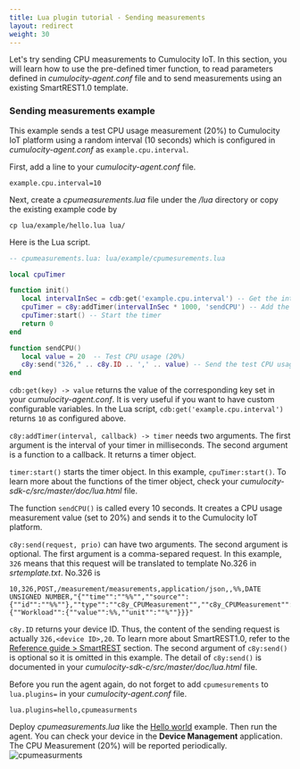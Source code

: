 ```yaml
---
title: Lua plugin tutorial - Sending measurements
layout: redirect
weight: 30
---
```


Let's try sending CPU measurements to Cumulocity IoT. In this section, you will learn how to use the pre-defined timer function, to read parameters defined in _cumulocity-agent.conf_ file and to send measurements using an existing SmartREST1.0 template.

### Sending measurements example

This example sends a test CPU usage measurement (20%) to Cumulocity IoT platform using a random interval (10 seconds) which is configured in _cumulocity-agent.conf_ as `example.cpu.interval`.

First, add a line to your _cumulocity-agent.conf_ file.

```shell
example.cpu.interval=10
```

Next, create a _cpumeasurements.lua_ file under the _/lua_ directory or copy the existing example code by

```shell
cp lua/example/hello.lua lua/
```

Here is the Lua script.

```lua
-- cpumeasurements.lua: lua/example/cpumesurements.lua

local cpuTimer

function init()
   local intervalInSec = cdb:get('example.cpu.interval') -- Get the interval from the cumulocity-agent.conf file
   cpuTimer = c8y:addTimer(intervalInSec * 1000, 'sendCPU') -- Add the timer to the agent scheduler
   cpuTimer:start() -- Start the timer
   return 0
end

function sendCPU()
   local value = 20  -- Test CPU usage (20%)
   c8y:send("326," .. c8y.ID .. ',' .. value) -- Send the test CPU usage percentage to the Cumulocity IoT as measurments
end
```

`cdb:get(key) -> value` returns the value of the corresponding key set in your _cumulocity-agent.conf_. It is very useful if you want to have custom configurable variables. In the Lua script, `cdb:get('example.cpu.interval')` returns `10` as configured above.

`c8y:addTimer(interval, callback) -> timer` needs two arguments. The first argument is the interval of your timer in milliseconds. The second argument is a function to a callback. It returns a timer object.

`timer:start()` starts the timer object. In this example, `cpuTimer:start()`. To learn more about the functions of the timer object, check your _cumulocity-sdk-c/src/master/doc/lua.html_ file.

The function `sendCPU()` is called every 10 seconds. It creates a CPU usage measurement value (set to 20%) and sends it to the Cumulocity IoT platform.

`c8y:send(request, prio)` can have two arguments. The second argument is optional. The first argument is a comma-separed request. In this example, `326` means that this request will be translated to template No.326 in _srtemplate.txt_. No.326 is

```plain
10,326,POST,/measurement/measurements,application/json,,%%,DATE UNSIGNED NUMBER,"{""time"":""%%"",""source"":{""id"":""%%""},""type"":""c8y_CPUMeasurement"",""c8y_CPUMeasurement"":{""Workload"":{""value"":%%,""unit"":""%""}}}"
```

`c8y.ID` returns your device ID. Thus, the content of the sending request is actually `326,<device ID>,20`. To learn more about SmartREST1.0, refer to the [Reference guide > SmartREST](/reference/smartrest/) section. The second argument of `c8y:send()` is optional so it is omitted in this example. The detail of `c8y:send()` is documented in your _cumulocity-sdk-c/src/master/doc/lua.html_ file.

Before you run the agent again, do not forget to add `cpumesurements` to `lua.plugins=` in your _cumulocity-agent.conf_ file.

```shell
lua.plugins=hello,cpumeasurments
```

Deploy _cpumeasurements.lua_ like the [Hello world](./#hello-world-example) example. Then run the agent. You can check your device in the **Device Management** application. The CPU Measurement (20%) will be reported periodically.
![cpumeasurments](/images/device-sdk/cpumeasurements.png)
